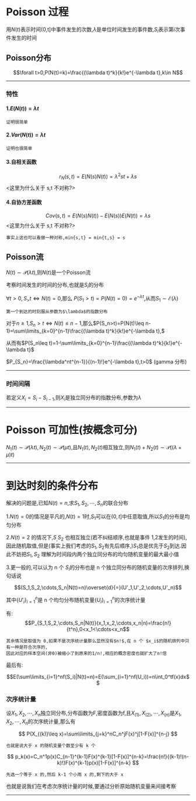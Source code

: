 # Poisson 过程

用$N(t)$表示时间(0,t]中事件发生的次数,$\lambda$是单位时间发生的事件数,$S_i$表示第i次事件发生的时间

## Poisson分布

$$\forall t>0,P(N(t)=k)=\frac{(\lambda t)^k}{k!}e^{-\lambda t},k\in N$$

---

### 特性

#### 1.$E(N(t))=\lambda t$

    证明很简单  

#### 2.$Var(N(t))=\lambda t$

    证明也很简单

#### 3.自相关函数

$$r_N(s,t)=E(N(s)N(t))=\lambda^2st+\lambda s$$
<这里为什么关于 s,t 不对称?>

#### 4.自协方差函数

$$Cov(s,t)=E(N(s)N(t))-E(N(s))E(N(t))=\lambda s$$
<这里为什么关于 s,t 不对称?>


    事实上这也可以看做一种对称,min{s,t} = min{t,s} = s


## Poisson流

$N(t)\sim \mathcal{P}(\lambda t)$,则$N(t)$是一个Poisson流

考察时间发生的时间的分布,也就是$S_i$的分布

$\forall t>0,S_>t\iff N(t)=0$,那么 $P(S_1>t)=P(N(t)=0)=e^{-\lambda t}$,从而$S_1\sim \mathcal{E}(\lambda)$

    第一个到达的时刻服从参数为$\lambda$的指数分布

对于$n\geq 1$,$S_n>t\iff N(t)\leq n-1$,那么$P(S_n>t)=P(N(t)\leq n-1)=\sum\limits_{k=0}^{n-1}\frac{(\lambda t)^k}{k!}e^{-\lambda t},$

从而有$P(S_n\leq t)=1-\sum\limits_{k=0}^{n-1}\frac{(\lambda t)^k}{k!}e^{-\lambda t}$

$P_{S_n}=\frac{\lambda^nt^{n-1}}{(n-1)!}e^{-\lambda t},t>0$ (gamma 分布)

---

### 时间间隔

若定义$X_i=S_i-S_{i-1}$,则$X_i$是独立同分布的指数分布,参数为$\lambda$

---

# Poisson 可加性(按概念可分)

$N_1(t)\sim \mathcal{P}(\lambda t),N_2(t)\sim \mathcal{P}(\mu t)$,且$N_1(t),N_2(t)$相互独立,则$N_1(t)+N_2(t)\sim \mathcal{P}((\lambda+\mu)t)$

---

# 到达时刻的条件分布

解决的问题是,已知$N(t)=n$,求$S_1,S_2,\cdots,S_n$的联合分布

1.$N(t)=0$的情况是平凡的,$N(t)=1$时,$S_1$可以在$(0,t]$中任意取值,所以$S_1$的分布是均匀分布

2.$N(t)=2$ 的情况下,$S_,S_2$ 也相互独立(若不纠结顺序,也就是事件 1,2发生的时间),因此随机取值,但是(事实上我们考虑的$S_1,S_2$有先后顺序,)$S_1$总是优先于$S_2$到达.因此不妨把$S_1,S_2$ 理解为时间段内两个独立同分布的均匀随机变量的最大最小值

3.更一般的,可以认为 n 个 $S_i$的分布也是 n 个独立同分布的随机变量的次序排列,换句话说
 
$$(S_1,S_2,\cdots,S_n|N(t)=n)\overset{d}{=}(U'_1,U'_2,\cdots,U'_n)$$

其中$\{U'_i\}_{i=1}^n$是 n 个均匀分布随机变量$\{U_i\}_{i=1}^n$的次序统计量 

有:
$$P_{S_1,S_2,\cdots,S_n|N(t)}(x_1,x_2,\cdots,x_n|n)=\frac{n!}{t^n},0<x_1<\cdots<x_n$$

    其余情况是取值为 0,如果不是次序统计量那么显然没有$n!$,在 n 个 $x_i$的随机排列中只有一种是符合次序的,
    因此对应的样本空间(非0)被缩小了到原来的1/n!,相应的概念密度也就扩大了n!倍

最后有:

$$E(\sum\limits_{i=1}^nf(S_i)|N(t)=n)=E(\sum_{i=1}^nf(U_i))=n\int_0^tf(x)dx$$

### 次序统计量

设$X_1,X_2,\cdots,X_n$独立同分布,分布函数为F,密度函数为f,且$X_{(1)},X_{(2)},\cdots,X_{(n)}$是$X_1,X_2,\cdots,X_n$的次序统计量,那么有


$$ P(X_{(k)}\leq x)=\sum\limits_{j=k}^nC_n^jF(x)^j[1-F(x)]^{n-j} $$
    
    也就是说大于 x 的随机变量个数至少有 k 个

$$ p_k(x)=C_n^1p(x)C_{n-1}^{k-1}F(x)^{k-1}[1-F(x)]^{n-k}=\frac{n!}{(k-1)!(n-k)!}F(x)^{k-1}p(x)[1-F(x)]^{n-k} $$

    先选一个等于 x 的,然后 k-1 个小雨 x 的,剩下的大于 x

也就是说我们在考虑次序统计量的时候,要通过分析原始随机变量来间接考察

---









